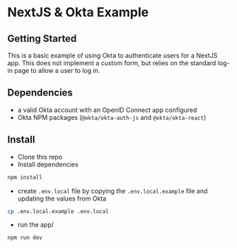 # NextJS & Okta Example

## Getting Started
This is a basic example of using Okta to authenticate users for a NextJS app. This does not implement a custom form, but relies on the standard log-in page to allow a user to log in.

## Dependencies
- a valid Okta account with an OpenID Connect app configured
- Okta NPM packages (`@okta/okta-auth-js` and `@okta/okta-react`)

## Install
- Clone this repo
- Install dependencies
```bash
npm install
```
- create `.env.local` file by copying the `.env.local.example` file and updating the values from Okta
```bash
cp .env.local.example .env.local
```
- run the app/
```bash
npm run dev
```